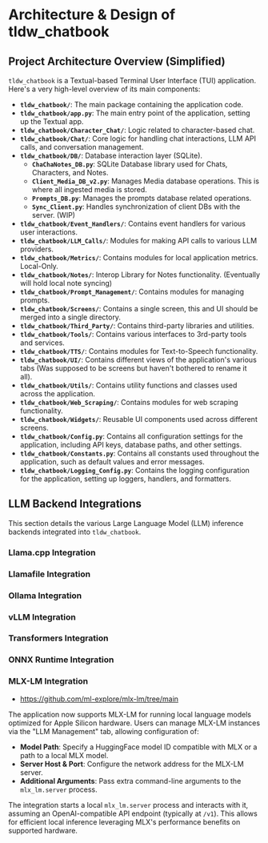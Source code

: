 # Architecture & Design of tldw_chatbook



## Project Architecture Overview (Simplified)

`tldw_chatbook` is a Textual-based Terminal User Interface (TUI) application. Here's a very high-level overview of its main components:

- **`tldw_chatbook/`**: The main package containing the application code.
- **`tldw_chatbook/app.py`**: The main entry point of the application, setting up the Textual app.
- **`tldw_chatbook/Character_Chat/`**: Logic related to character-based chat.
- **`tldw_chatbook/Chat/`**: Core logic for handling chat interactions, LLM API calls, and conversation management.
- **`tldw_chatbook/DB/`**: Database interaction layer (SQLite).
  - **`ChaChaNotes_DB.py`**: SQLite Database library used for Chats, Characters, and Notes.
  - **`Client_Media_DB_v2.py`**: Manages Media database operations. This is where all ingested media is stored.
  - **`Prompts_DB.py`**: Manages the prompts database related operations.
  - **`Sync_Client.py`**: Handles synchronization of client DBs with the server. (WIP)
- **`tldw_chatbook/Event_Handlers/`**: Contains event handlers for various user interactions.
- **`tldw_chatbook/LLM_Calls/`**: Modules for making API calls to various LLM providers.
- **`tldw_chatbook/Metrics/`**: Contains modules for local application metrics. Local-Only.
- **`tldw_chatbook/Notes/`**: Interop Library for Notes functionality. (Eventually will hold local note syncing)
- **`tldw_chatbook/Prompt_Management/`**: Contains modules for managing prompts.
- **`tldw_chatbook/Screens/`**: Contains a single screen, this and UI should be merged into a single directory.
- **`tldw_chatbook/Third_Party/`**: Contains third-party libraries and utilities.
- **`tldw_chatbook/Tools/`**: Contains various interfaces to 3rd-party tools and services.
- **`tldw_chatbook/TTS/`**: Contains modules for Text-to-Speech functionality.
- **`tldw_chatbook/UI/`**: Contains different views of the application's various tabs (Was supposed to be screens but haven't bothered to rename it all).
- **`tldw_chatbook/Utils/`**: Contains utility functions and classes used across the application.
- **`tldw_chatbook/Web_Scraping/`**: Contains modules for web scraping functionality.
- **`tldw_chatbook/Widgets/`**: Reusable UI components used across different screens.
- **`tldw_chatbook/Config.py`**: Contains all configuration settings for the application, including API keys, database paths, and other settings.
- **`tldw_chatbook/Constants.py`**: Contains all constants used throughout the application, such as default values and error messages.
- **`tldw_chatbook/Logging_Config.py`**: Contains the logging configuration for the application, setting up loggers, handlers, and formatters.





## LLM Backend Integrations

This section details the various Large Language Model (LLM) inference backends integrated into `tldw_chatbook`.

### Llama.cpp Integration

### Llamafile Integration

### Ollama Integration

### vLLM Integration

### Transformers Integration

### ONNX Runtime Integration

### MLX-LM Integration
- https://github.com/ml-explore/mlx-lm/tree/main

The application now supports MLX-LM for running local language models optimized for Apple Silicon hardware.
Users can manage MLX-LM instances via the "LLM Management" tab, allowing configuration of:

*   **Model Path**: Specify a HuggingFace model ID compatible with MLX or a path to a local MLX model.
*   **Server Host & Port**: Configure the network address for the MLX-LM server.
*   **Additional Arguments**: Pass extra command-line arguments to the `mlx_lm.server` process.

The integration starts a local `mlx_lm.server` process and interacts with it, assuming an OpenAI-compatible API endpoint (typically at `/v1`). This allows for efficient local inference leveraging MLX's performance benefits on supported hardware.
